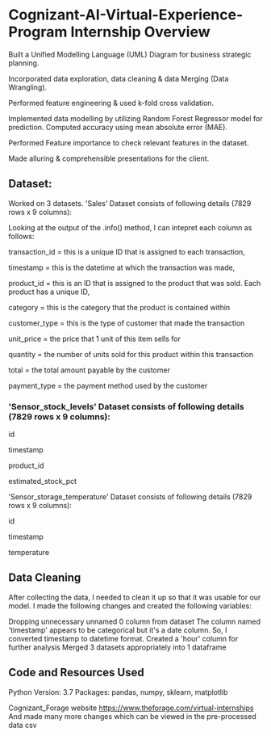 # Cognizant-AI-Virtual-Experience-Program Internship Overview
Built a Unified Modelling Language (UML) Diagram for business strategic planning.

Incorporated data exploration, data cleaning & data Merging (Data Wrangling).

Performed feature engineering & used k-fold cross validation.

Implemented data modelling by utilizing Random Forest Regressor model for prediction. Computed accuracy using mean absolute error (MAE).

Performed Feature importance to check relevant features in the dataset.

Made alluring & comprehensible presentations for the client.

## Dataset:
Worked on 3 datasets. 'Sales' Dataset consists of following details (7829 rows x 9 columns):

Looking at the output of the .info() method, I can intepret each column as follows:

transaction_id = this is a unique ID that is assigned to each transaction,

timestamp = this is the datetime at which the transaction was made,

product_id = this is an ID that is assigned to the product that was sold. Each product has a unique ID, 

category = this is the category that the product is contained within 

customer_type = this is the type of customer that made the transaction

unit_price = the price that 1 unit of this item sells for

quantity = the number of units sold for this product within this transaction

total = the total amount payable by the customer

payment_type = the payment method used by the customer

### 'Sensor_stock_levels' Dataset consists of following details (7829 rows x 9 columns):

id

timestamp

product_id

estimated_stock_pct

'Sensor_storage_temperature' Dataset consists of following details (7829 rows x 9 columns):

id 

timestamp 

temperature

## Data Cleaning
After collecting the data, I needed to clean it up so that it was usable for our model. I made the following changes and created the following variables:

Dropping unnecessary unnamed 0 column from dataset
The column named 'timestamp' appears to be categorical but it's a date column. So, I converted timestamp to datetime format. Created a 'hour' column for further analysis
Merged 3 datasets appropriately into 1 dataframe

## Code and Resources Used
Python Version: 3.7
Packages: pandas, numpy, sklearn, matplotlib

Cognizant_Forage website https://www.theforage.com/virtual-internships
And made many more changes which can be viewed in the pre-processed data csv
